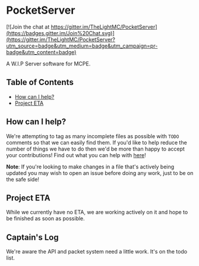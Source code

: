 PocketServer
============

[![Join the chat at https://gitter.im/TheLightMC/PocketServer](https://badges.gitter.im/Join%20Chat.svg)](https://gitter.im/TheLightMC/PocketServer?utm_source=badge&utm_medium=badge&utm_campaign=pr-badge&utm_content=badge)

A W.I.P Server software for MCPE.

## Table of Contents
- [How can I help?](#how-can-i-help)
- [Project ETA](#project-eta)

## How can I help?

We're attempting to tag as many incomplete files as possible with `TODO` comments so that we can easily find them. If you'd like to help reduce the number of things we have to do then we'd be more than happy to accept your contributions! Find out what you can help with [here](https://github.com/TheLightMC/PocketServer/search?utf8=%E2%9C%93&q=TODO)!

**Note**: If you're looking to make changes in a file that's actively being updated you may wish to open an issue before doing any work, just to be on the safe side!

## Project ETA

While we currently have no ETA, we are working actively on it and hope to be finished as soon as possible.

## Captain's Log

We're aware the API and packet system need a little work. It's on the todo list.
